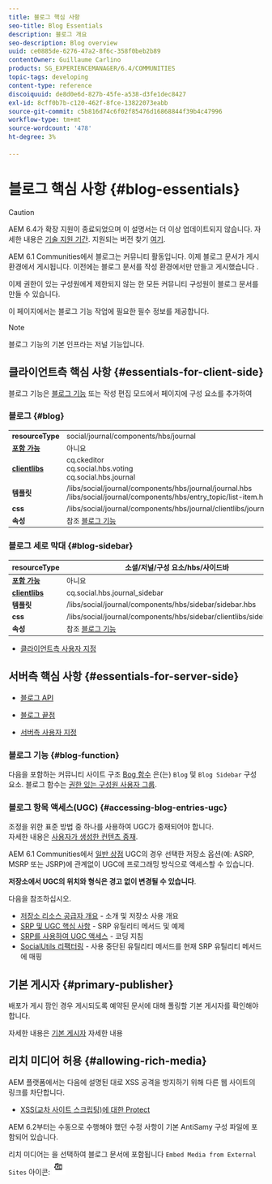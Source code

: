 ```yaml
---
title: 블로그 핵심 사항
seo-title: Blog Essentials
description: 블로그 개요
seo-description: Blog overview
uuid: ce0885de-6276-47a2-8f6c-358f0beb2b89
contentOwner: Guillaume Carlino
products: SG_EXPERIENCEMANAGER/6.4/COMMUNITIES
topic-tags: developing
content-type: reference
discoiquuid: de8d0e6d-827b-45fe-a538-d3fe1dec8427
exl-id: 8cff0b7b-c120-462f-8fce-13822073eabb
source-git-commit: c5b816d74c6f02f85476d16868844f39b4c47996
workflow-type: tm+mt
source-wordcount: '478'
ht-degree: 3%

---
```


# 블로그 핵심 사항 {#blog-essentials}

>[!CAUTION]
>
>AEM 6.4가 확장 지원이 종료되었으며 이 설명서는 더 이상 업데이트되지 않습니다. 자세한 내용은 [기술 지원 기간](https://helpx.adobe.com/kr/support/programs/eol-matrix.html). 지원되는 버전 찾기 [여기](https://experienceleague.adobe.com/docs/).

AEM 6.1 Communities에서 블로그는 커뮤니티 활동입니다. 이제 블로그 문서가 게시 환경에서 게시됩니다. 이전에는 블로그 문서를 작성 환경에서만 만들고 게시했습니다 .

이제 권한이 있는 구성원에게 제한되지 않는 한 모든 커뮤니티 구성원이 블로그 문서를 만들 수 있습니다.

이 페이지에서는 블로그 기능 작업에 필요한 필수 정보를 제공합니다.

>[!NOTE]
>
>블로그 기능의 기본 인프라는 저널 기능입니다.

## 클라이언트측 핵심 사항 {#essentials-for-client-side}

블로그 기능은 [블로그 기능](functions.md#blog-function) 또는 작성 편집 모드에서 페이지에 구성 요소를 추가하여

### 블로그 {#blog}

<table> 
 <tbody>
  <tr>
   <td> <strong>resourceType</strong></td> 
   <td>social/journal/components/hbs/journal</td> 
  </tr>
  <tr>
   <td> <a href="scf.md#add-or-include-a-communities-component"><strong>포함 가능</strong></a></td> 
   <td>아니요</td> 
  </tr>
  <tr>
   <td> <a href="clientlibs.md"><strong>clientlibs</strong></a></td> 
   <td>cq.ckeditor<br /> cq.social.hbs.voting<br /> cq.social.hbs.journal</td> 
  </tr>
  <tr>
   <td> <strong>템플릿</strong></td> 
   <td> /libs/social/journal/components/hbs/journal/journal.hbs<br /> /libs/social/journal/components/hbs/entry_topic/list-item.hbs</td> 
  </tr>
  <tr>
   <td> <strong>css</strong></td> 
   <td> /libs/social/journal/components/hbs/journal/clientlibs/journal.css</td> 
  </tr>
  <tr>
   <td><strong> 속성</strong></td> 
   <td>참조 <a href="blog-feature.md">블로그 기능</a></td> 
  </tr>
 </tbody>
</table>

### 블로그 세로 막대 {#blog-sidebar}

| **resourceType** | 소셜/저널/구성 요소/hbs/사이드바 |
|---|---|
| [**포함 가능**](scf.md#add-or-include-a-communities-component) | 아니요 |
| [**clientlibs**](clientlibs.md) | cq.social.hbs.journal_sidebar |
| **템플릿** | /libs/social/journal/components/hbs/sidebar/sidebar.hbs |
| **css** | /libs/social/journal/components/hbs/sidebar/clientlibs/sidebar.css |
| **속성** | 참조 [블로그 기능](blog-feature.md) |

* [클라이언트측 사용자 지정](client-customize.md)

## 서버측 핵심 사항 {#essentials-for-server-side}

* [블로그 API](https://helpx.adobe.com/experience-manager/6-4/sites/developing/using/reference-materials/javadoc/com/adobe/cq/social/journal/client/api/package-summary.html)

* [블로그 끝점](https://helpx.adobe.com/experience-manager/6-4/sites/developing/using/reference-materials/javadoc/com/adobe/cq/social/journal/client/endpoints/package-summary.html)

* [서버측 사용자 지정](server-customize.md)

### 블로그 기능 {#blog-function}

다음을 포함하는 커뮤니티 사이트 구조 [Bog 함수](functions.md#blog-function) 은(는) `Blog` 및 `Blog Sidebar` 구성 요소. 블로그 함수는 [권한 있는 구성원 사용자 그룹](users.md#privileged-members-group).

### 블로그 항목 액세스(UGC) {#accessing-blog-entries-ugc}

조정을 위한 표준 방법 중 하나를 사용하여 UGC가 중재되어야 합니다.\
자세한 내용은 [사용자가 생성한 컨텐츠 중재](moderate-ugc.md).

AEM 6.1 Communities에서 [일반 상점](working-with-srp.md) UGC의 경우 선택한 저장소 옵션(예: ASRP, MSRP 또는 JSRP)에 관계없이 UGC에 프로그래밍 방식으로 액세스할 수 있습니다.

**저장소에서 UGC의 위치와 형식은 경고 없이 변경될 수 있습니다**.

다음을 참조하십시오.

* [저장소 리소스 공급자 개요](srp.md) - 소개 및 저장소 사용 개요
* [SRP 및 UGC 핵심 사항](srp-and-ugc.md) - SRP 유틸리티 메서드 및 예제
* [SRP를 사용하여 UGC 액세스](accessing-ugc-with-srp.md) - 코딩 지침
* [SocialUtils 리팩터링](socialutils.md) - 사용 중단된 유틸리티 메서드를 현재 SRP 유틸리티 메서드에 매핑

## 기본 게시자 {#primary-publisher}

배포가 게시 팜인 경우 게시되도록 예약된 문서에 대해 폴링할 기본 게시자를 확인해야 합니다.

자세한 내용은 [기본 게시자](deploy-communities.md#primary-publisher) 자세한 내용

## 리치 미디어 허용 {#allowing-rich-media}

AEM 플랫폼에서는 다음에 설명된 대로 XSS 공격을 방지하기 위해 다른 웹 사이트의 링크를 차단합니다.

* [XSS(교차 사이트 스크립팅)에 대한 Protect](../../help/sites-developing/security.md#protect-against-cross-site-scripting-xss)

AEM 6.2부터는 수동으로 수행해야 했던 수정 사항이 기본 AntiSamy 구성 파일에 포함되어 있습니다.

리치 미디어는 을 선택하여 블로그 문서에 포함됩니다 `Embed Media from External Sites` 아이콘:  ![chlimage_1-471](assets/chlimage_1-471.png)
